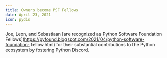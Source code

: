 ```yaml
---
title: Owners become PSF Fellows
date: April 23, 2021
icon: pydis
---
```


Joe, Leon, and Sebastiaan [are recognized as Python Software Foundation
Fellows](https://pyfound.blogspot.com/2021/04/python-software-foundation-
fellow.html)  for their substantial contributions to the Python ecosystem by
fostering Python Discord.
